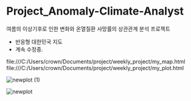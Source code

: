 # Project_Anomaly-Climate-Analyst
여름의 이상기후로 인한 변화와 온열질환 사망률의 상관관계 분석 프로젝트
- 반응형 대한민국 지도
- 계속 수정중.

file:///C:/Users/crown/Documents/project/weekly_project/my_map.html
file:///C:/Users/crown/Documents/project/weekly_project/my_plot.html

![newplot (1)](https://github.com/user-attachments/assets/d79efd16-449d-486c-b451-b95f049d80e4)

![newplot](https://github.com/user-attachments/assets/2170504d-d59c-4d69-83cd-57ceb7cc2740)
